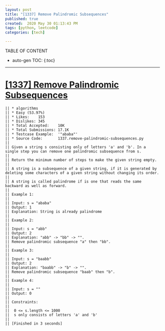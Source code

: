 ```yaml
---
layout: post
title: "[1337] Remove Palindromic Subsequences"
published: true
created:  2020 May 30 01:13:43 PM
tags: [python, leetcode]
categories: [tech]

---
```


TABLE OF CONTENT

* auto-gen TOC:
{:toc}

- - -

# [[1337] Remove Palindromic Subsequences](https://leetcode.com/problems/remove-palindromic-subsequences/description/)

    || * algorithms
    || * Easy (53.97%)
    || * Likes:    153
    || * Dislikes: 345
    || * Total Accepted:    10K
    || * Total Submissions: 17.1K
    || * Testcase Example:  '"ababa"'
    || * Source Code:       1337.remove-palindromic-subsequences.py
    || 
    || Given a string s consisting only of letters 'a' and 'b'. In a single step you can remove one palindromic subsequence from s.
    || 
    || Return the minimum number of steps to make the given string empty.
    || 
    || A string is a subsequence of a given string, if it is generated by deleting some characters of a given string without changing its order.
    || 
    || A string is called palindrome if is one that reads the same backward as well as forward.
    ||  
    || Example 1:
    || 
    || Input: s = "ababa"
    || Output: 1
    || Explanation: String is already palindrome
    || 
    || Example 2:
    || 
    || Input: s = "abb"
    || Output: 2
    || Explanation: "abb" -> "bb" -> "". 
    || Remove palindromic subsequence "a" then "bb".
    || 
    || Example 3:
    || 
    || Input: s = "baabb"
    || Output: 2
    || Explanation: "baabb" -> "b" -> "". 
    || Remove palindromic subsequence "baab" then "b".
    || 
    || Example 4:
    || 
    || Input: s = ""
    || Output: 0
    || 
    || Constraints:
    || 
    || 	0 <= s.length <= 1000
    || 	s only consists of letters 'a' and 'b'
    || 
    || [Finished in 3 seconds]
